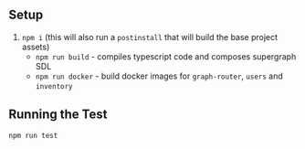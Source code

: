 ## Setup

1. `npm i` (this will also run a `postinstall` that  will build the base project assets)
    - `npm run build` - compiles typescript code and composes supergraph SDL
    - `npm run docker` - build docker images for `graph-router`, `users` and `inventory`

## Running the Test

`npm run test`

